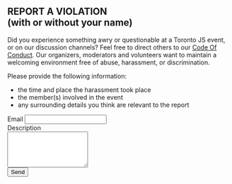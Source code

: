 ## REPORT A VIOLATION <br />(with or without your name)

Did you experience something awry or questionable at a Toronto JS event, or on our discussion channels? Feel free to direct others to our [Code Of Conduct](https://torontojs.com/p/code_of_conduct). Our organizers, moderators and volunteers want to maintain a welcoming environment free of abuse, harassment, or discrimination.

Please provide the following information:

- the time and place the harassment took place
- the member(s) involved in the event
- any surrounding details you think are relevant to the report

<form
  action="https://formspree.io/f/mayvyvzk"
  method="POST"
  width="100%"
>
  <label htmlFor="_replyto">
    Email
    <input type="email" name="_replyto"/>
  </label>
  <br/>
  <label>
    Description
    <br/>
    <textarea name="message" rows="5"></textarea>
  </label>
  <br/>
  <button type="submit">Send</button>
</form>
